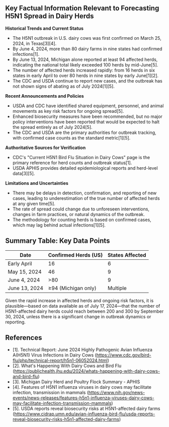 ## Key Factual Information Relevant to Forecasting H5N1 Spread in Dairy Herds

**Historical Trends and Current Status**
- The H5N1 outbreak in U.S. dairy cows was first confirmed on March 25, 2024, in Texas[3][4].
- By June 4, 2024, more than 80 dairy farms in nine states had confirmed infections[1].
- By June 13, 2024, Michigan alone reported at least 94 affected herds, indicating the national total likely exceeded 100 herds by mid-June[5].
- The number of affected herds increased rapidly: from 16 herds in six states in early April to over 80 herds in nine states by early June[1][2].
- The CDC and USDA continue to report new cases, and the outbreak has not shown signs of abating as of July 2024[1][5].

**Recent Announcements and Policies**
- USDA and CDC have identified shared equipment, personnel, and animal movements as key risk factors for ongoing spread[5].
- Enhanced biosecurity measures have been recommended, but no major policy interventions have been reported that would be expected to halt the spread entirely as of July 2024[5].
- The CDC and USDA are the primary authorities for outbreak tracking, with confirmed case counts as the standard metric[1][5].

**Authoritative Sources for Verification**
- CDC's "Current H5N1 Bird Flu Situation in Dairy Cows" page is the primary reference for herd counts and outbreak status[1].
- USDA APHIS provides detailed epidemiological reports and herd-level data[3][5].

**Limitations and Uncertainties**
- There may be delays in detection, confirmation, and reporting of new cases, leading to underestimation of the true number of affected herds at any given time[5].
- The rate of spread could change due to unforeseen interventions, changes in farm practices, or natural dynamics of the outbreak.
- The methodology for counting herds is based on confirmed cases, which may lag behind actual infections[1][5].

## Summary Table: Key Data Points

| Date         | Confirmed Herds (US) | States Affected |
|--------------|----------------------|-----------------|
| Early April  | 16                   | 6               |
| May 15, 2024 | 46                   | 9               |
| June 4, 2024 | >80                  | 9               |
| June 13, 2024| ≥94 (Michigan only)  | Multiple        |

Given the rapid increase in affected herds and ongoing risk factors, it is plausible—based on data available as of July 17, 2024—that the number of H5N1-affected dairy herds could reach between 200 and 300 by September 30, 2024, unless there is a significant change in outbreak dynamics or reporting.

## References
- [1]. Technical Report: June 2024 Highly Pathogenic Avian Influenza A(H5N1) Virus Infections in Dairy Cows (https://www.cdc.gov/bird-flu/php/technical-report/h5n1-06052024.html)
- [2]. What's Happening With Dairy Cows and Bird Flu (https://publichealth.jhu.edu/2024/whats-happening-with-dairy-cows-and-bird-flu)
- [3]. Michigan Dairy Herd and Poultry Flock Summary - APHIS
- [4]. Features of H5N1 influenza viruses in dairy cows may facilitate infection, transmission in mammals (https://www.nih.gov/news-events/news-releases/features-h5n1-influenza-viruses-dairy-cows-may-facilitate-infection-transmission-mammals)
- [5]. USDA reports reveal biosecurity risks at H5N1-affected dairy farms (https://www.cidrap.umn.edu/avian-influenza-bird-flu/usda-reports-reveal-biosecurity-risks-h5n1-affected-dairy-farms)